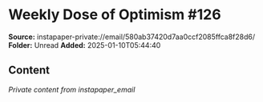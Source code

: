 # Weekly Dose of Optimism #126

**Source:** instapaper-private://email/580ab37420d7aa0ccf2085ffca8f28d6/
**Folder:** Unread
**Added:** 2025-01-10T05:44:40




## Content
*Private content from instapaper_email*
